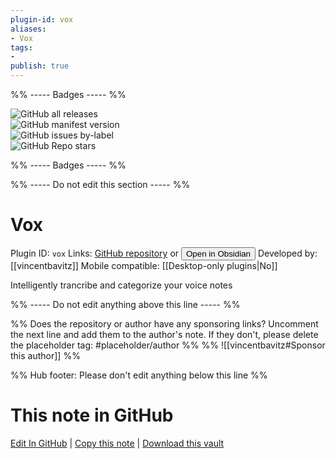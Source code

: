 ```yaml
---
plugin-id: vox
aliases:
- Vox
tags: 
- 
publish: true
---
```


%% ----- Badges ----- %%

![GitHub all releases](https://img.shields.io/github/downloads/vincentbavitz/obsidian-vox/total?color=573E7A&logo=github&style=for-the-badge)   
![GitHub manifest version](https://img.shields.io/github/manifest-json/v/vincentbavitz/obsidian-vox?color=573E7A&logo=github&style=for-the-badge)   
![GitHub issues by-label](https://img.shields.io/github/issues/vincentbavitz/obsidian-vox/help%20wanted?color=573E7A&logo=github&style=for-the-badge)   
![GitHub Repo stars](https://img.shields.io/github/stars/vincentbavitz/obsidian-vox?color=573E7A&logo=github&style=for-the-badge)

%% ----- Badges ----- %%

%% ----- Do not edit this section ----- %%

# Vox

Plugin ID: `vox`
Links: [GitHub repository](https://github.com/vincentbavitz/obsidian-vox) or [<button id=HH>Open in Obsidian</button>](obsidian://show-plugin?id=vox)
Developed by: [[vincentbavitz]]
Mobile compatible: [[Desktop-only plugins|No]]

Intelligently trancribe and categorize your voice notes

%% ----- Do not edit anything above this line ----- %% 

%% Does the repository or author have any sponsoring links? Uncomment the next line and add them to the author's note. If they don't, please delete the placeholder tag: #placeholder/author %%
%% ![[vincentbavitz#Sponsor this author]] %%

%% Hub footer: Please don't edit anything below this line %%

# This note in GitHub

<span class="git-footer">[Edit In GitHub](https://github.dev/obsidian-community/obsidian-hub/blob/main/02%20-%20Community%20Expansions/02.05%20All%20Community%20Expansions/Plugins/vox.md "git-hub-edit-note") | [Copy this note](https://raw.githubusercontent.com/obsidian-community/obsidian-hub/main/02%20-%20Community%20Expansions/02.05%20All%20Community%20Expansions/Plugins/vox.md "git-hub-copy-note") | [Download this vault](https://github.com/obsidian-community/obsidian-hub/archive/refs/heads/main.zip "git-hub-download-vault") </span>
